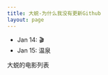 ```yaml
---
title: 大蜕-为什么我没有更新Github
layout: page
---
```


<div id="sddtc-ungithub-list">
    <ul>
        <li>Jan 14: 🎬</li>
        <li>Jan 15: 温泉</li>
    </ul>
</div>

<div id="doubanapi">
<p>大蜕的电影列表</p>
    <div id="dbfilm">
    <script type="text/javascript" src="http://www.douban.com/service/badge/98378399/?selection=favorite&amp;picsize=small&amp;hideself=on&amp;show=collection&amp;n=100&amp;hidelogo=on&amp;cat=movie&amp;columns=16"></script>
    </div>
</div>

